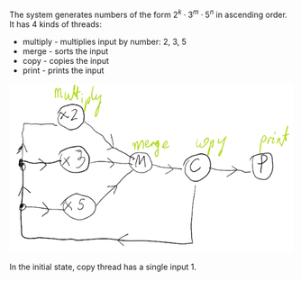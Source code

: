 The system generates numbers of the form $2^k \cdot 3^m \cdot 5^n$ in ascending order. It has 4 kinds of threads:
* multiply - multiplies input by number: 2, 3, 5
* merge - sorts the input
* copy - copies the input
* print - prints the input

![](img/diagram.png)

In the initial state, copy thread has a single input 1. 
